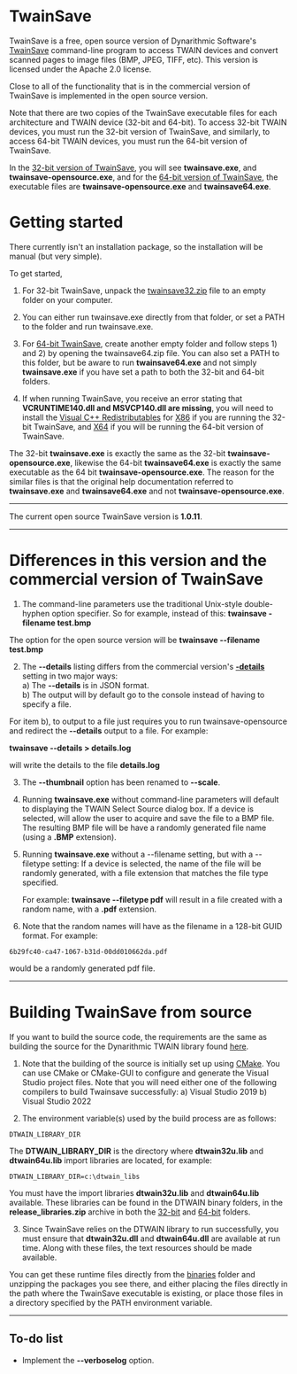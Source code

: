 # TwainSave
TwainSave is a free, open source version of Dynarithmic Software's [TwainSave](http://www.dynarithmic.com/onlinehelp5/twainsave_opensource/Introduction.html) command-line program to access TWAIN devices and convert scanned pages to image files (BMP, JPEG, TIFF, etc).  This version is licensed under the Apache 2.0 license.  

Close to all of the functionality that is in the commercial version of TwainSave is implemented in the open source version.  

Note that there are two copies of the TwainSave executable files for each architecture and TWAIN device  (32-bit and 64-bit).  To access 32-bit TWAIN devices, you must run the 32-bit version of TwainSave, and similarly, to access 64-bit TWAIN devices, you must run the 64-bit version of TwainSave.

In the <a href="https://github.com/dynarithmic/twainsave/tree/master/binaries/32-bit" target="_blank">32-bit version of TwainSave</a>, you will see **twainsave.exe**, and **twainsave-opensource.exe**, and for the <a href="https://github.com/dynarithmic/twainsave/tree/master/binaries/64-bit" target="_blank">64-bit version of TwainSave</a>, the executable files are **twainsave-opensource.exe** and **twainsave64.exe**.  

# Getting started
There currently isn't an installation package, so the installation will be manual (but very simple).

To get started, 

1) For 32-bit TwainSave, unpack the <a href="https://github.com/dynarithmic/TwainSave/tree/master/binaries/32-bit" target="_blank">twainsave32.zip</a> file to an empty folder on your computer.
2) You can either run twainsave.exe directly from that folder, or set a PATH to the folder and run twainsave.exe.

3) For <a href="https://github.com/dynarithmic/TwainSave/tree/master/binaries/64-bit" target="_blank">64-bit TwainSave</a>, create another empty folder and follow steps 1) and 2) by opening the twainsave64.zip file.  You can also set a PATH to this folder, but be aware to run **twainsave64.exe** and not simply **twainsave.exe** if you have set a path to both the 32-bit and 64-bit folders.

4) If when running TwainSave, you receive an error stating that **VCRUNTIME140.dll and MSVCP140.dll are missing**, you will need to install the <a href="https://learn.microsoft.com/en-us/cpp/windows/latest-supported-vc-redist?view=msvc-170" target="_blank">Visual C++ Redistributables</a> for <a href="https://aka.ms/vs/17/release/vc_redist.x86.exe" target="_blank">X86</a> if you are running the 32-bit TwainSave, and 
<a href="https://aka.ms/vs/17/release/vc_redist.x64.exe" target="_blank">X64</a> if you will be running the 64-bit version of TwainSave.

The 32-bit **twainsave.exe** is exactly the same as the 32-bit **twainsave-opensource.exe**, likewise the 64-bit **twainsave64.exe** is exactly the same executable as the 64 bit **twainsave-opensource.exe**.  The reason for the similar files is that the original help documentation referred to **twainsave.exe** and **twainsave64.exe** and not **twainsave-opensource.exe**.  

----
The current open source TwainSave version is **1.0.11**.

----

# Differences in this version and the commercial version of TwainSave

1) The command-line parameters use the traditional Unix-style double-hyphen option specifier.  So for example, instead of this:
**twainsave -filename test.bmp**

The option for the open source version will be
**twainsave --filename test.bmp**

2) The **--details** listing differs from the commercial version's [**-details**](http://www.dynarithmic.com/onlinehelp/twainsave/_details.htm) setting in two major ways:<br>
    a) The **--details** is in JSON format.  
    b) The output will by default go to the console instead of having to specify a file.  
  
For item b), to output to a file just requires you to run twainsave-opensource and redirect the **--details** output to a file.  For example:  
 
**twainsave --details > details.log**

will write the details to the file **details.log**

3) The **--thumbnail** option has been renamed to **--scale**.

3) Running **twainsave.exe** without command-line parameters will default to displaying the TWAIN Select Source dialog box.  If a device is selected, will allow the user to acquire and save the file to a BMP file.  The resulting BMP file will be have a randomly generated file name (using a **.BMP** extension).  

4) Running **twainsave.exe** without a --filename setting, but with a --filetype setting: If a device is selected, the name of the file will be randomly generated, with a file extension that matches the file type specified.

   For example:
   **twainsave --filetype pdf**
   will result in a file created with a random name, with a **.pdf** extension.
   
6)   Note that the random names will have as the filename in a 128-bit GUID format.  For example:

    6b29fc40-ca47-1067-b31d-00dd010662da.pdf

   would be a randomly generated pdf file.
   

----------

# Building TwainSave from source

If you want to build the source code, the requirements are the same as building the source for the Dynarithmic TWAIN library found [here](https://github.com/dynarithmic/twain_library_source).  

1) Note that the building of the source is initially set up using [CMake](https://cmake.org/).  You can use CMake or CMake-GUI to configure and generate the Visual Studio project files.  Note that you will need either one of the following compilers to build Twainsave successfully:
    a) Visual Studio 2019 
    b) Visual Studio 2022

2) The environment variable(s) used by the build process are as follows:

```plaintext
DTWAIN_LIBRARY_DIR
```
The **DTWAIN_LIBRARY_DIR** is the directory where **dtwain32u.lib** and **dtwain64u.lib** import libraries are located, for example:
```plaintext
DTWAIN_LIBRARY_DIR=c:\dtwain_libs
```
You must have the import libraries **dtwain32u.lib** and **dtwain64u.lib** available.  These libraries can be found in the DTWAIN binary folders, in the **release_libraries.zip** archive in both the 
[32-bit](https://github.com/dynarithmic/twain_library/tree/master/binaries/32bit) and [64-bit](https://github.com/dynarithmic/twain_library/tree/master/binaries/64bit) folders.

3) Since TwainSave relies on the DTWAIN library to run successfully, you must ensure that **dtwain32u.dll** and **dtwain64u.dll** are available at run time.  Along with these files, the text resources should be made available.  

You can get these runtime files directly from the [binaries](https://github.com/dynarithmic/Twainsave/tree/master/binaries/32-bit) folder and unzipping the packages you see there, and either placing the files directly in the path where the TwainSave executable is existing, or place those files in a directory specified by the PATH environment variable.

---------
## To-do list

- Implement the **--verboselog** option.


